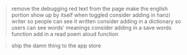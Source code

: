> remove the debugging red text from the page 
> make the english portion show up by itself when toggled 
> consider adding in hanzi writer so people can see it written 
> consider adding in a dictionary so users can see words' meanings
> consider adding in a save words function
> add in a read poem aloud function 


> ship the damn thing to the app store